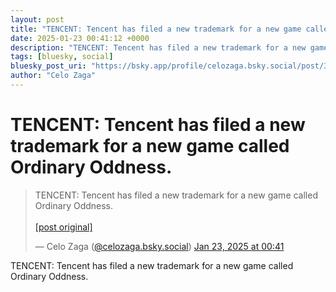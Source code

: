 ```yaml
---
layout: post
title: "TENCENT: Tencent has filed a new trademark for a new game called Ordinary Oddness."
date: 2025-01-23 00:41:12 +0000
description: "TENCENT: Tencent has filed a new trademark for a new game called Ordinary Oddness."
tags: [bluesky, social]
bluesky_post_uri: "https://bsky.app/profile/celozaga.bsky.social/post/3lgengjnb222p"
author: "Celo Zaga"
---
```


<h1 class="bluesky-post-title">TENCENT: Tencent has filed a new trademark for a new game called Ordinary Oddness.</h1>


<blockquote class="bluesky-embed" data-bluesky-uri="at://did:plc:lmh6rennptq77inaztnovw4b/app.bsky.feed.post/3lgengjnb222p" data-bluesky-embed-color-mode="system">
<p lang="">TENCENT: Tencent has filed a new trademark for a new game called Ordinary Oddness.<br><br><a href="https://bsky.app/profile/celozaga.bsky.social/post/3lgengjnb222p">[post original]</a></p>
&mdash; Celo Zaga (<a href="https://bsky.app/profile/did:plc:lmh6rennptq77inaztnovw4b">@celozaga.bsky.social</a>) <a href="https://bsky.app/profile/celozaga.bsky.social/post/3lgengjnb222p">Jan 23, 2025 at 00:41</a>
</blockquote>
<script async src="https://embed.bsky.app/static/embed.js" charset="utf-8"></script>


<p class="bluesky-post-description">TENCENT: Tencent has filed a new trademark for a new game called Ordinary Oddness.</p>
